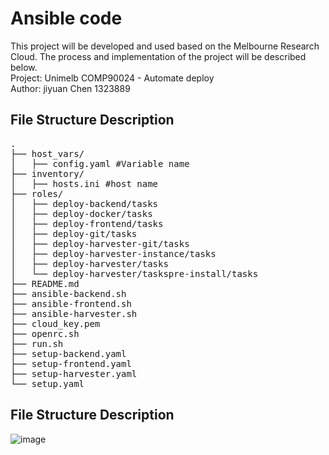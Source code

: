 # Ansible code
This project will be developed and used based on the Melbourne Research Cloud. The process and implementation of the project will be described below.<br>
Project: Unimelb COMP90024 - Automate deploy<br>
Author: jiyuan Chen 1323889<br>

## File Structure Description
<pre>
.
├── host_vars/
│   ├── config.yaml #Variable name
├── inventory/
│   ├── hosts.ini #host name
├── roles/
│   ├── deploy-backend/tasks
│   ├── deploy-docker/tasks
│   ├── deploy-frontend/tasks
│   ├── deploy-git/tasks
│   ├── deploy-harvester-git/tasks
│   ├── deploy-harvester-instance/tasks
│   ├── deploy-harvester/tasks
│   └── deploy-harvester/taskspre-install/tasks
├── README.md
├── ansible-backend.sh
├── ansible-frontend.sh
├── ansible-harvester.sh
├── cloud_key.pem
├── openrc.sh
├── run.sh
├── setup-backend.yaml
├── setup-frontend.yaml
├── setup-harvester.yaml
└── setup.yaml
</pre>
## File Structure Description
![image](https://github.com/Comp90024-Group24/ansible/assets/61899807/5b2e43f8-c609-41f8-a516-06d68a9c6845)




